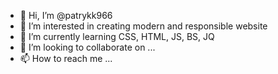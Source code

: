- 👋 Hi, I’m @patrykk966
- 👀 I’m interested in creating modern and responsible website
- 🌱 I’m currently learning CSS, HTML, JS, BS, JQ
- 💞️ I’m looking to collaborate on ...
- 📫 How to reach me ...

<!---
patrykk966/patrykk966 is a ✨ special ✨ repository because its `README.md` (this file) appears on your GitHub profile.
You can click the Preview link to take a look at your changes.
--->
